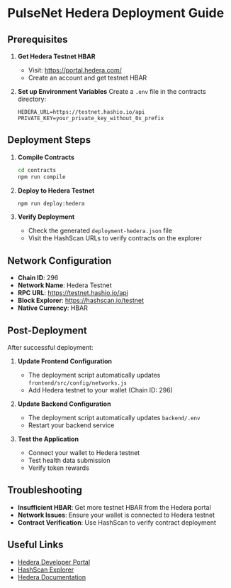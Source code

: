 # PulseNet Hedera Deployment Guide

## Prerequisites

1. **Get Hedera Testnet HBAR**
   - Visit: https://portal.hedera.com/
   - Create an account and get testnet HBAR

2. **Set up Environment Variables**
   Create a `.env` file in the contracts directory:
   ```
   HEDERA_URL=https://testnet.hashio.io/api
   PRIVATE_KEY=your_private_key_without_0x_prefix
   ```

## Deployment Steps

1. **Compile Contracts**
   ```bash
   cd contracts
   npm run compile
   ```

2. **Deploy to Hedera Testnet**
   ```bash
   npm run deploy:hedera
   ```

3. **Verify Deployment**
   - Check the generated `deployment-hedera.json` file
   - Visit the HashScan URLs to verify contracts on the explorer

## Network Configuration

- **Chain ID**: 296
- **Network Name**: Hedera Testnet
- **RPC URL**: https://testnet.hashio.io/api
- **Block Explorer**: https://hashscan.io/testnet
- **Native Currency**: HBAR

## Post-Deployment

After successful deployment:

1. **Update Frontend Configuration**
   - The deployment script automatically updates `frontend/src/config/networks.js`
   - Add Hedera testnet to your wallet (Chain ID: 296)

2. **Update Backend Configuration**
   - The deployment script automatically updates `backend/.env`
   - Restart your backend service

3. **Test the Application**
   - Connect your wallet to Hedera testnet
   - Test health data submission
   - Verify token rewards

## Troubleshooting

- **Insufficient HBAR**: Get more testnet HBAR from the Hedera portal
- **Network Issues**: Ensure your wallet is connected to Hedera testnet
- **Contract Verification**: Use HashScan to verify contract deployment

## Useful Links

- [Hedera Developer Portal](https://portal.hedera.com/)
- [HashScan Explorer](https://hashscan.io/testnet)
- [Hedera Documentation](https://docs.hedera.com/)
